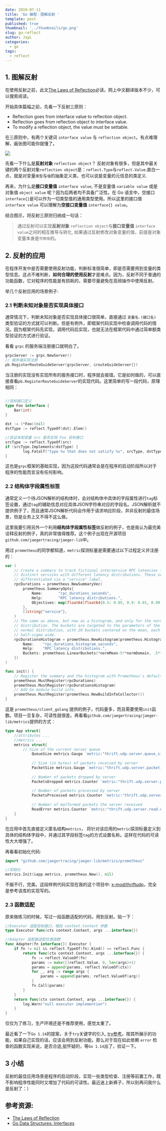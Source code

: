 ```yaml
---
date: 2019-07-11
title: 'Go 编程：图解反射 '
template: post
published: true
thumbnail: '../thumbnails/go.png'
slug: go-reflect
author: JayL
categories:
  - go
tags:
  - reflect
---
```


## 1. 图解反射

在使用反射之前，此文[The Laws of Reflection](https://blog.golang.org/laws-of-reflection)必读。网上中文翻译版本不少，可以搜索阅读。

开始具体篇幅之前，先看一下反射三原则：

- Reflection goes from interface value to reflection object.
- Reflection goes from reflection object to interface value.
- To modify a reflection object, the value must be settable.

在三原则中，有两个关键词 `interface value` 与 `reflection object`。有点难理解，画张图可能你就懂了。

![](../images/reflect.png)

先看一下什么是**反射对象** `reflection object`？ 反射对象有很多，但是其中最关键的两个反射对象`reflection object`是：`reflect.Type`与`reflect.Value`.直白一点，就是对变量`类型`与`值`的抽象定义类，也可以说是变量的元信息的类定义.

再来，为什么是**接口变量值** `interface value`, 不是变量值 `variable value` 或是对象值 `object value` 呢？因为后两者均不具备广泛性。在 Go 语言中，空接口 `interface{}`是可以作为一切类型值的通用类型使用。所以这里的接口值 `interface value` 可以理解为**空接口变量值** `interface{} value`。

结合图示，将反射三原则归纳成一句话：

> 通过反射可以实现**反射对象** `reflection object`与**接口变量值** `interface value`之间的相互推导与转化, 如果通过反射修改对象变量的值，前提是对象变量本身是`可修改`的。

## 2. 反射的应用

在程序开发中是否需要使用反射功能，判断标准很简单，即是否需要用到变量的类型信息。这点不难判断，**如何合理的使用反射**才是难点。因为，反射不同于普通的功能函数，它对程序的性能是有损耗的，需要尽量避免在高频操作中使用反射。

举几个反射应用的场景例子:

### 2.1 判断未知对象是否实现具体接口

通常情况下，判断未知对象是否实现具体接口很简单，直接通过 `变量名.(接口名)` 类型验证的方式就可以判断。但是有例外，即框架代码实现中检查调用代码的情况。因为框架代码先实现，调用代码后实现，也就无法在框架代码中通过简单额类型验证的方式进行验证。

看看 `grpc` 的服务端注册接口就明白了。

````go
grpcServer := grpc.NewServer()
// 服务端实现注册
pb.RegisterRouteGuideServer(grpcServer, &routeGuideServer{})
````
当注册的实现没有实现所有的服务接口时，程序就会报错。它是如何做的，可以直接查看`pb.RegisterRouteGuideServer`的实现代码。这里简单的写一段代码，原理相同：

````go

//目标接口定义
type Foo interface {
	Bar(int)
}
  
dst := (*Foo)(nil)
dstType := reflect.TypeOf(dst).Elem()

//验证未知变量 src 是否实现 Foo 目标接口
srcType := reflect.TypeOf(src)
if !srcType.Implements(dstType) {
		log.Fatalf("type %v that does not satisfy %v", srcType, dstType)
}
````

这也是`grpc`框架的基础实现，因为这段代码通常会是在程序的启动阶段所以对于程序的性能而言没有任何影响。

### 2.2 结构体字段属性标签

通常定义一个待JSON解析的结构体时，会对结构体中具体的字段属性进行`tag`标签设置，通过`tag`的辅助信息对应具体JSON字符串对应的字段名。JSON解析就不提供例子了，而且通常JSON解析代码会作用于请求响应阶段，并非反射的最佳场景，但是业务上又不得不这么做。

这里我要引用另外一个利用**结构体字段属性标签**做反射的例子，也是我认为最完美诠释反射的例子，真的非常值得推荐。这个例子出现在开源项目`github.com/jaegertracing/jaeger-lib`中。

用过 `prometheus`的同学都知道，`metric`探测标量是需要通过以下过程定义并注册的：

````go
var (
	// Create a summary to track fictional interservice RPC latencies for three
	// distinct services with different latency distributions. These services are
	// differentiated via a "service" label.
	rpcDurations = prometheus.NewSummaryVec(
		prometheus.SummaryOpts{
			Name:       "rpc_durations_seconds",
			Help:       "RPC latency distributions.",
			Objectives: map[float64]float64{0.5: 0.05, 0.9: 0.01, 0.99: 0.001},
		},
		[]string{"service"},
	)
	// The same as above, but now as a histogram, and only for the normal
	// distribution. The buckets are targeted to the parameters of the
	// normal distribution, with 20 buckets centered on the mean, each
	// half-sigma wide.
	rpcDurationsHistogram = prometheus.NewHistogram(prometheus.HistogramOpts{
		Name:    "rpc_durations_histogram_seconds",
		Help:    "RPC latency distributions.",
		Buckets: prometheus.LinearBuckets(*normMean-5**normDomain, .5**normDomain, 20),
	})
)

func init() {
	// Register the summary and the histogram with Prometheus's default registry.
	prometheus.MustRegister(rpcDurations)
	prometheus.MustRegister(rpcDurationsHistogram)
	// Add Go module build info.
	prometheus.MustRegister(prometheus.NewBuildInfoCollector())
}

````

这是 `prometheus/client_golang` 提供的例子，代码量多，而且需要使用`init`函数。项目一旦复杂，可读性就很差。再看看`github.com/jaegertracing/jaeger-lib/metrics`提供的方式：

````go
type App struct{
    //attributes ...
    //metrics ...
    metrics struct{
        // Size of the current server queue
    		QueueSize metrics.Gauge `metric:"thrift.udp.server.queue_size"`
    
    		// Size (in bytes) of packets received by server
    		PacketSize metrics.Gauge `metric:"thrift.udp.server.packet_size"`
    
    		// Number of packets dropped by server
    		PacketsDropped metrics.Counter `metric:"thrift.udp.server.packets.dropped"`
    
    		// Number of packets processed by server
    		PacketsProcessed metrics.Counter `metric:"thrift.udp.server.packets.processed"`
    
    		// Number of malformed packets the server received
    		ReadError metrics.Counter `metric:"thrift.udp.server.read.errors"`
    }
}
````

在应用中首先直接定义匿名结构`metrics`， 将针对该应用的`metric`探测标量定义到具体的结构体字段中，并通过其字段标签`tag`的方式设置名称。这样在代码的可读性大大增强了。

再看看初始化代码:

````go
import "github.com/jaegertracing/jaeger-lib/metrics/prometheus"

//初始化
metrics.Init(&app.metrics, prometheus.New(), nil)
````

不服不行，完美。这段样例代码实现在我的这个项目中: [x-mod/thriftudp](https://github.com/x-mod/thriftudp)，完全是参考该库的实现写的。


### 2.3 函数适配

原来做练习的时候，写过一段函数适配的代码，用到反射。贴一下：

````go
//Executor 适配目标接口，增加 context.Context 参数
type Executor func(ctx context.Context, args ...interface{})

//Adapter 适配器适配任意函数
func Adapter(fn interface{}) Executor {
	if fn != nil && reflect.TypeOf(fn).Kind() == reflect.Func {
		return func(ctx context.Context, args ...interface{}) {
			fv := reflect.ValueOf(fn)
			params := make([]reflect.Value, 0, len(args)+1)
			params = append(params, reflect.ValueOf(ctx))
			for _, arg := range args {
				params = append(params, reflect.ValueOf(arg))
			}
			fv.Call(params)
		}
	}
	return func(ctx context.Context, args ...interface{}) {
		log.Warn("null executor implemention")
	}
}
````
仅仅为了练习，生产环境还是不推荐使用，感觉太重了。

最近看了一下`Go 1.14`的提案，关于`try`关键字的引入, [try参考](https://golang.org/design/32437-try-builtin)。按其所展示的功能，如果自己实现的话，应该会用到反射功能。那么对于现在如此依赖 `error` 检查的函数实现来说，是否合适,挺怀疑的，等`Go 1.14`出了，验证一下。

## 3 小结

反射的最佳应用场景是程序的启动阶段，实现一些类型检查、注册等前置工作，既不影响程序性能同时又增加了代码的可读性。最近迷上新裤子，所以别再问我什么是反射了：）

## 参考资源:

- [The Laws of Reflection](https://blog.golang.org/laws-of-reflection)
- [Go Data Structures: Interfaces](https://research.swtch.com/interfaces)